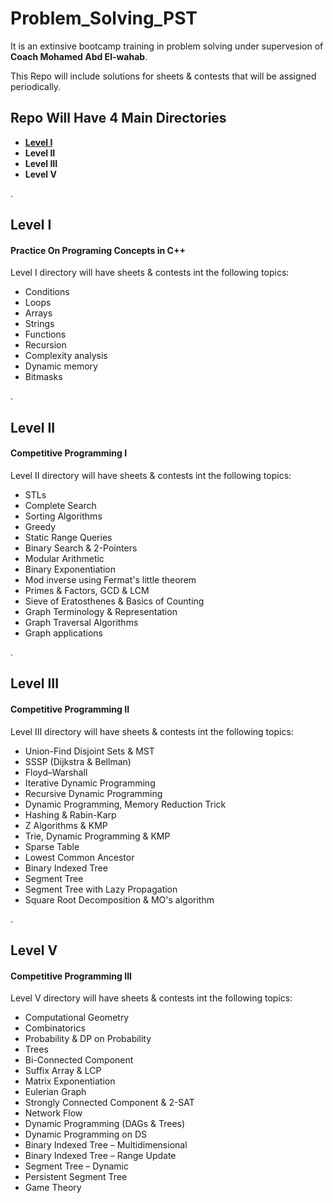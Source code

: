 # Problem_Solving_PST

It is an extinsive bootcamp training in problem solving under supervesion of **Coach Mohamed Abd El-wahab**.

This Repo will include solutions for sheets & contests that will be assigned periodically.

## Repo Will Have 4 Main Directories

* [**Level I**](#Level_I)
* **Level II**
* **Level III**
* **Level V**

.
<a name="Level_I"/>
## Level I
#### Practice On Programing Concepts in C++
Level I directory will have sheets & contests int the following topics: 
* Conditions
* Loops
* Arrays
* Strings
* Functions
* Recursion 
* Complexity analysis
* Dynamic memory
* Bitmasks


.
<a name="Level_II"/>
## Level II
#### Competitive Programming I
Level II directory will have sheets & contests int the following topics: 
* STLs
* Complete Search 
* Sorting Algorithms
* Greedy
* Static Range Queries
* Binary Search & 2-Pointers
* Modular Arithmetic
* Binary Exponentiation
* Mod inverse using Fermat's little theorem 
* Primes & Factors, GCD & LCM
* Sieve of Eratosthenes & Basics of Counting
* Graph Terminology & Representation
* Graph Traversal Algorithms
* Graph applications

.
<a name="Level_III"/>
## Level III
#### Competitive Programming II
Level III directory will have sheets & contests int the following topics: 
* Union-Find Disjoint Sets & MST
* SSSP (Dijkstra & Bellman)
* Floyd–Warshall
* Iterative Dynamic Programming
* Recursive Dynamic Programming
* Dynamic Programming, Memory Reduction Trick
* Hashing & Rabin-Karp
* Z Algorithms & KMP
* Trie, Dynamic Programming & KMP
* Sparse Table
* Lowest Common Ancestor
* Binary Indexed Tree
* Segment Tree
* Segment Tree with Lazy Propagation
* Square Root Decomposition & MO's algorithm

.
<a name="Level_V"/>
## Level V
#### Competitive Programming III
Level V directory will have sheets & contests int the following topics: 
* Computational Geometry
* Combinatorics
* Probability & DP on Probability
* Trees
* Bi-Connected Component
* Suffix Array & LCP
* Matrix Exponentiation
* Eulerian Graph
* Strongly Connected Component & 2-SAT
* Network Flow
* Dynamic Programming (DAGs & Trees)
* Dynamic Programming on DS
* Binary Indexed Tree – Multidimensional
* Binary Indexed Tree – Range Update
* Segment Tree – Dynamic
* Persistent Segment Tree
* Game Theory
